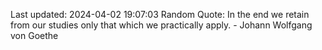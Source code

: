 Last updated: 2024-04-02 19:07:03
Random Quote: In the end we retain from our studies only that which we practically apply. - Johann Wolfgang von Goethe